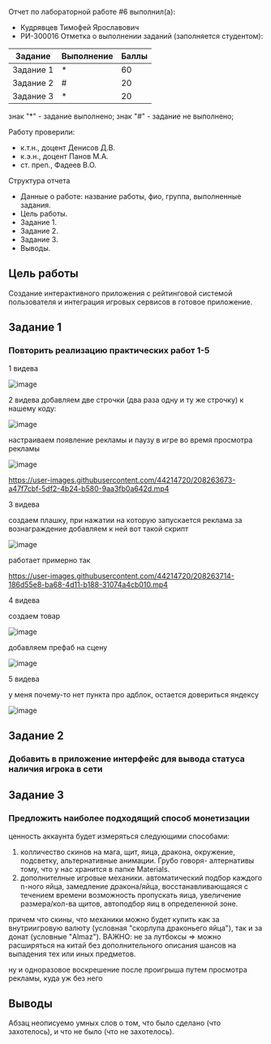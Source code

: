 Отчет по лабораторной работе #6 выполнил(а):
- Кудрявцев Тимофей Ярославович
- РИ-300016
Отметка о выполнении заданий (заполняется студентом):

| Задание | Выполнение | Баллы |
| ------ | ------ | ------ |
| Задание 1 | * | 60 |
| Задание 2 | # | 20 |
| Задание 3 | * | 20 |

знак "*" - задание выполнено; знак "#" - задание не выполнено;

Работу проверили:
- к.т.н., доцент Денисов Д.В.
- к.э.н., доцент Панов М.А.
- ст. преп., Фадеев В.О.

Структура отчета

- Данные о работе: название работы, фио, группа, выполненные задания.
- Цель работы.
- Задание 1.
- Задание 2.
- Задание 3.
- Выводы.

## Цель работы
Создание интерактивного приложения с рейтинговой системой пользователя и интеграция игровых сервисов в готовое приложение.

## Задание 1
### Повторить реализацию практических работ 1-5
1 видева

![image](https://user-images.githubusercontent.com/44214720/208254911-ed75e2fd-9e04-44a2-97de-49ff9c08187d.png)


2 видева
добавляем две строчки (два раза одну и ту же строчку) к нашему коду:

![image](https://user-images.githubusercontent.com/44214720/208255624-b338196c-20d0-4aca-8f26-4b09ef961759.png)

настраиваем появление рекламы и паузу в игре во время просмотра рекламы

![image](https://user-images.githubusercontent.com/44214720/208255650-19ff023e-c5cb-47e3-98e5-2369e091cefb.png)


https://user-images.githubusercontent.com/44214720/208263673-a47f7cbf-5df2-4b24-b580-9aa3fb0a642d.mp4




3 видева

создаем плашку, при нажатии на которую запускается реклама за вознаграждение
добавляем к ней вот такой скрипт

![image](https://user-images.githubusercontent.com/44214720/208263706-fe8d5b33-107d-4558-aef0-6553be4aaa94.png)

работает примерно так

https://user-images.githubusercontent.com/44214720/208263714-186d55e8-ba68-4d11-b188-31074a4cb010.mp4




4 видева

создаем товар

![image](https://user-images.githubusercontent.com/44214720/208263985-28ce4487-8beb-403a-acf2-403de5c0df51.png)

добавляем префаб на сцену 

![image](https://user-images.githubusercontent.com/44214720/208264254-37bf67e4-f244-46b8-81cb-7fe676fe59e2.png)


5 видева

у меня почему-то нет пункта про адблок, остается довериться яндексу

![image](https://user-images.githubusercontent.com/44214720/208265772-1f4f79a0-8793-4424-8562-a7608baa81bf.png)




## Задание 2
### Добавить в приложение интерфейс для вывода статуса наличия игрока в сети




## Задание 3
### Предложить наиболее подходящий способ монетизации

ценность аккаунта будет измеряться следующими способами:

1) колличество скинов на мага, щит, яица, дракона, окружение, подсветку, альтернативные анимации. Грубо говоря- алтернативы тому, что у нас хранится в папке Materials.
2) дополнителные игровые механики. автоматический подбор каждого n-ного яйца, замедление дракона/яйца, восстанавливающаяся с течением времени возможность пропускать яица, увеличение размера/кол-ва щитов, автоподбор яиц в определенной зоне.

причем что скины, что механики можно будет купить как за внутриигровую валюту (условная "скорлупа драконьего яйца"), так и за донат (условные "Almaz").
ВАЖНО: не за лутбоксы => можно расширяться на китай без дополнительного описания шансов на выпадения тех или иных предметов.

ну и одноразовое воскрешение после проигрыша путем просмотра рекламы, куда уж без него


## Выводы

Абзац неописуемо умных слов о том, что было сделано (что захотелось), и что не было (что не захотелось).
